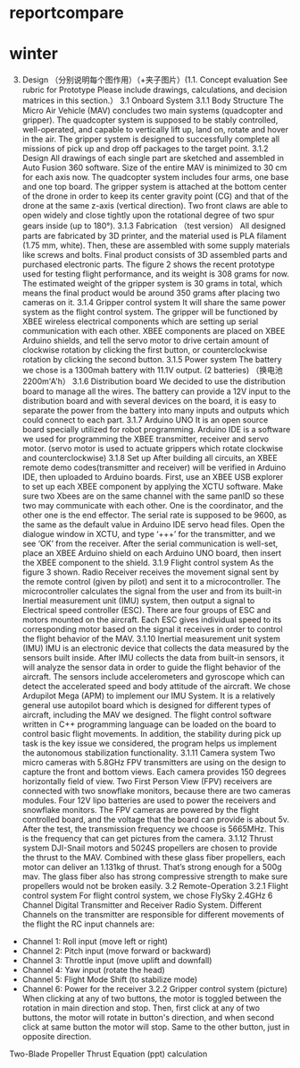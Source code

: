 # reportcompare
# winter 
3. Design （分别说明每个图作用）（+夹子图片）(1.1.	Concept evaluation See rubric for Prototype Please include drawings, calculations, and decision matrices in this section.）
3.1 Onboard System 
3.1.1 Body Structure
The Micro Air Vehicle (MAV) concludes two main systems (quadcopter and gripper). The quadcopter system is supposed to be stably controlled, well-operated, and capable to vertically lift up, land on, rotate and hover in the air. The gripper system is designed to successfully complete all missions of pick up and drop off packages to the target point. 
3.1.2 Design
All drawings of each single part are sketched and assembled in Auto Fusion 360 software. Size of the entire MAV is minimized to 30 cm for each axis now. The quadcopter system includes four arms, one base and one top board. The gripper system is attached at the bottom center of the drone in order to keep its center gravity point (CG) and that of the drone at the same z-axis (vertical direction). Two front claws are able to open widely and close tightly upon the rotational degree of two spur gears inside (up to 180°).
3.1.3 Fabrication （test version）
All designed parts are fabricated by 3D printer, and the material used is PLA filament (1.75 mm, white). Then, these are assembled with some supply materials like screws and bolts. Final product consists of 3D assembled parts and purchased electronic parts. The figure 2 shows the recent prototype used for testing flight performance, and its weight is 308 grams for now. The estimated weight of the gripper system is 30 grams in total, which means the final product would be around 350 grams after placing two cameras on it. 
3.1.4 Gripper control system
It will share the same power system as the flight control system. The gripper will be functioned by XBEE wireless electrical components which are setting up serial communication with each other. XBEE components are placed on XBEE Arduino shields, and tell the servo motor to drive certain amount of clockwise rotation by clicking the first button, or counterclockwise rotation by clicking the second button.
3.1.5 Power system
The battery we chose is a 1300mah battery with 11.1V output.  (2 batteries) 
（换电池2200m'A'h）
3.1.6 Distribution board
We decided to use the distribution board to manage all the wires. The battery can provide a 12V input to the distribution board and with several devices on the board, it is easy to separate the power from the battery into many inputs and outputs which could connect to each part. 
3.1.7 Arduino UNO
It is an open source board specially utilized for robot programming. Arduino IDE is a software we used for programming the XBEE transmitter, receiver and servo motor. (servo motor is used to actuate grippers which rotate clockwise and counterclockwise)
3.1.8 Set up
After building all circuits, an XBEE remote demo codes(transmitter and receiver) will be verified in Arduino IDE, then uploaded to Arduino boards. First, use an XBEE USB explorer to set up each XBEE component by applying the XCTU software. Make sure two Xbees are on the same channel with the same panID so these two may communicate with each other. One is the coordinator, and the other one is the end effector. The serial rate is supposed to be 9600, as the same as the default value in Arduino IDE servo head files. Open the dialogue window in XCTU, and type ‘+++’ for the transmitter, and we see ‘OK’ from the receiver. After the serial communication is well-set, place an XBEE Arduino shield on each Arduino UNO board, then insert the XBEE component to the shield. 
3.1.9 Flight control system
As the figure 3 shown. Radio Receiver receives the movement signal sent by the remote control (given by pilot) and sent it to a microcontroller. The microcontroller calculates the signal from the user and from its built-in Inertial measurement unit (IMU) system, then output a signal to Electrical speed controller (ESC). There are four groups of ESC and motors mounted on the aircraft. Each ESC gives individual speed to its corresponding motor based on the signal it receives in order to control the flight behavior of the MAV. 
3.1.10 Inertial measurement unit system (IMU)
IMU is an electronic device that collects the data measured by the sensors built inside. After IMU collects the data from built-in sensors, it will analyze the sensor data in order to guide the flight behavior of the aircraft.  The sensors include accelerometers and gyroscope which can detect the accelerated speed and body attitude of the aircraft. We chose Ardupilot Mega (APM) to implement our IMU System. It is a relatively general use autopilot board which is designed for different types of aircraft, including the MAV we designed. The flight control software written in C++ programming language can be loaded on the board to control basic flight movements. In addition, the stability during pick up task is the key issue we considered, the program helps us implement the autonomous stabilization functionality. 
3.1.11 Camera system
Two micro cameras with 5.8GHz FPV transmitters are using on the design to capture the front and bottom views. Each camera provides 150 degrees horizontally field of view. Two First Person View (FPV) receivers are connected with two snowflake monitors, because there are two cameras modules. Four 12V lipo batteries are used to power the receivers and snowflake monitors.
The FPV cameras are powered by the flight controlled board, and the voltage that the board can provide is about 5v. After the test, the transmission frequency we choose is 5665MHz. This is the frequency that can get pictures from the camera. 
3.1.12 Thrust system
DJI-Snail motors and 5024S propellers are chosen to provide the thrust to the MAV. Combined with these glass fiber propellers, each motor can deliver an 1.131kg of thrust. That’s strong enough for a 500g mav. The glass fiber also has strong compressive strength to make sure propellers would not be broken easily. 
3.2 Remote-Operation 
3.2.1 Flight control system
For flight control system, we chose FlySky 2.4GHz 6 Channel Digital Transmitter and Receiver Radio System. Different Channels on the transmitter are responsible for different movements of the flight the RC input channels are: 
- Channel 1: Roll input (move left or right)   
- Channel 2: Pitch input (move forward or backward)
- Channel 3: Throttle input (move uplift and downfall)
- Channel 4: Yaw input (rotate the head)
- Channel 5: Flight Mode Shift (to stabilize mode)
- Channel 6: Power for the receiver
3.2.2 Gripper control system (picture)
When clicking at any of two buttons, the motor is toggled between the rotation in main direction and stop. Then, first click at any of two buttons, the motor will rotate in button's direction, and when second click at same button the motor will stop. Same to the other button, just in opposite direction.

Two-Blade Propeller Thrust Equation (ppt) calculation



